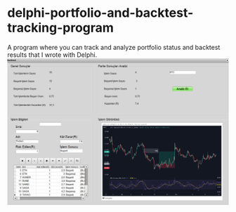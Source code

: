 # delphi-portfolio-and-backtest-tracking-program
A program where you can track and analyze portfolio status and backtest results that I wrote with Delphi.
![](delphi.png)